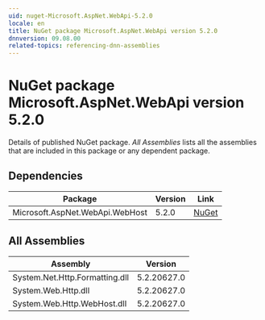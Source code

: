 ```yaml
---
uid: nuget-Microsoft.AspNet.WebApi-5.2.0
locale: en
title: NuGet package Microsoft.AspNet.WebApi version 5.2.0
dnnversion: 09.08.00
related-topics: referencing-dnn-assemblies
---
```


# NuGet package Microsoft.AspNet.WebApi version 5.2.0
Details of published NuGet package.
*All Assemblies* lists all the assemblies that are included in this package or any dependent package.

## Dependencies

|Package|Version|Link|
|---|---|---|
|Microsoft.AspNet.WebApi.WebHost|5.2.0|[NuGet](https://www.nuget.org/packages/Microsoft.AspNet.WebApi.WebHost/5.2.0)|

## All Assemblies

|Assembly|Version|
|---|---|
|System.Net.Http.Formatting.dll|5.2.20627.0|
|System.Web.Http.dll|5.2.20627.0|
|System.Web.Http.WebHost.dll|5.2.20627.0|

